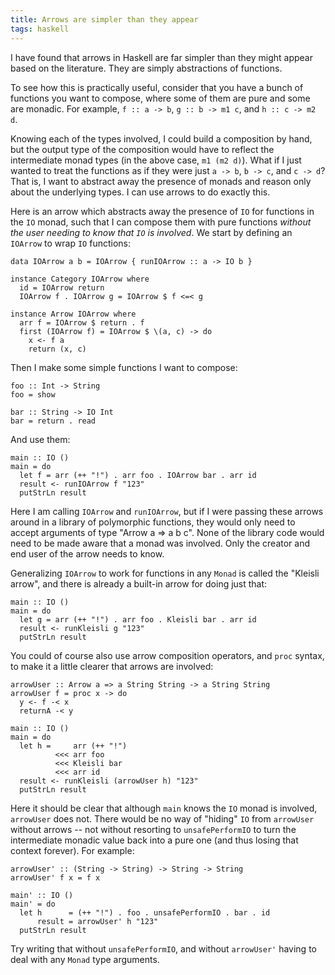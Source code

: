 ```yaml
---
title: Arrows are simpler than they appear
tags: haskell
---
```


I have found that arrows in Haskell are far simpler than they might appear
based on the literature.  They are simply abstractions of functions.

To see how this is practically useful, consider that you have a bunch of
functions you want to compose, where some of them are pure and some are
monadic.  For example, `f :: a -> b`, `g :: b -> m1 c`, and `h :: c -> m2 d`.

Knowing each of the types involved, I could build a composition by hand, but
the output type of the composition would have to reflect the intermediate
monad types (in the above case, `m1 (m2 d)`).  What if I just wanted to treat
the functions as if they were just `a -> b`, `b -> c`, and `c -> d`?  That is,
I want to abstract away the presence of monads and reason only about the
underlying types.  I can use arrows to do exactly this.

Here is an arrow which abstracts away the presence of `IO` for functions in
the `IO` monad, such that I can compose them with pure functions *without the
user needing to know that `IO` is involved*.  We start by defining an
`IOArrow` to wrap `IO` functions:

    data IOArrow a b = IOArrow { runIOArrow :: a -> IO b }

    instance Category IOArrow where
      id = IOArrow return
      IOArrow f . IOArrow g = IOArrow $ f <=< g

    instance Arrow IOArrow where
      arr f = IOArrow $ return . f
      first (IOArrow f) = IOArrow $ \(a, c) -> do
        x <- f a
        return (x, c)

Then I make some simple functions I want to compose:

    foo :: Int -> String
    foo = show

    bar :: String -> IO Int
    bar = return . read

And use them:

    main :: IO ()
    main = do
      let f = arr (++ "!") . arr foo . IOArrow bar . arr id
      result <- runIOArrow f "123"
      putStrLn result

Here I am calling `IOArrow` and `runIOArrow`, but if I were passing these
arrows around in a library of polymorphic functions, they would only need to
accept arguments of type "Arrow a => a b c".  None of the library code would
need to be made aware that a monad was involved.  Only the creator and end
user of the arrow needs to know.

Generalizing `IOArrow` to work for functions in any `Monad` is called the
"Kleisli arrow", and there is already a built-in arrow for doing just that:

    main :: IO ()
    main = do
      let g = arr (++ "!") . arr foo . Kleisli bar . arr id
      result <- runKleisli g "123"
      putStrLn result

You could of course also use arrow composition operators, and `proc` syntax,
to make it a little clearer that arrows are involved:

    arrowUser :: Arrow a => a String String -> a String String
    arrowUser f = proc x -> do
      y <- f -< x
      returnA -< y

    main :: IO ()
    main = do
      let h =     arr (++ "!")
              <<< arr foo
              <<< Kleisli bar
              <<< arr id
      result <- runKleisli (arrowUser h) "123"
      putStrLn result

Here it should be clear that although `main` knows the `IO` monad is involved,
`arrowUser` does not.  There would be no way of "hiding" `IO` from `arrowUser`
without arrows -- not without resorting to `unsafePerformIO` to turn the
intermediate monadic value back into a pure one (and thus losing that context
forever).  For example:

    arrowUser' :: (String -> String) -> String -> String
    arrowUser' f x = f x

    main' :: IO ()
    main' = do
      let h      = (++ "!") . foo . unsafePerformIO . bar . id
          result = arrowUser' h "123"
      putStrLn result

Try writing that without `unsafePerformIO`, and without `arrowUser'` having to
deal with any `Monad` type arguments.
